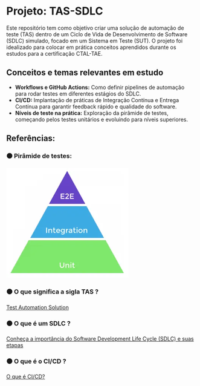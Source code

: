 # Projeto: TAS-SDLC

Este repositório tem como objetivo criar uma solução de automação de teste (TAS) dentro de um Ciclo de Vida de Desenvolvimento de Software (SDLC) simulado, focado em um Sistema em Teste (SUT). O projeto foi idealizado para colocar em prática conceitos aprendidos durante os estudos para a certificação CTAL-TAE.

## Conceitos e temas relevantes em estudo

- **Workflows e GitHub Actions:** Como definir pipelines de automação para rodar testes em diferentes estágios do SDLC.
- **CI/CD:** Implantação de práticas de Integração Contínua e Entrega Contínua para garantir feedback rápido e qualidade do software.
- **Níveis de teste na prática:** Exploração da pirâmide de testes, começando pelos testes unitários e evoluindo para níveis superiores.

## Referências:
### ⚫ Pirâmide de testes:
![Imagem 1](./unnamed.webp)

### ⚫ O que significa a sigla TAS ?
[Test Automation Solution](https://www.linkedin.com/pulse/test-automation-solution-niraj-singh-ym7jc/)
### ⚫ O que é um SDLC ?
[Conheça a importância do Software Development Life Cycle (SDLC) e suas etapas](https://www.objective.com.br/insights/sdlc/)
### ⚫ O que é o CI/CD ?
[O que é CI/CD?](https://www.redhat.com/pt-br/topics/devops/what-is-ci-cd)
